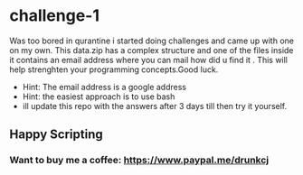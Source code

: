 # challenge-1
Was too bored in qurantine i started doing challenges and came up with one on my own.
This data.zip has a complex structure and one of the files inside it contains an email address where you can mail how did u find it . This will help strenghten your programming concepts.Good luck.
- Hint:  The email address is a google address
- Hint: the easiest approach is to use bash
- ill update this repo with the answers after 3 days till then try it yourself.
## Happy Scripting






### Want to buy me a coffee: https://www.paypal.me/drunkcj
